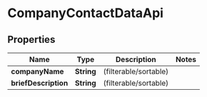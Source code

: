 
# CompanyContactDataApi

## Properties
Name | Type | Description | Notes
------------ | ------------- | ------------- | -------------
**companyName** | **String** |  (filterable/sortable) | 
**briefDescription** | **String** |  (filterable/sortable) | 



